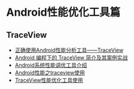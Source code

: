 Android性能优化工具篇
===================
TraceView
------------
* [正确使用Android性能分析工具——TraceView](http://bxbxbai.github.io/2014/10/25/use-trace-view/)
* [Android 编程下的 TraceView 简介及其案例实战](http://www.cnblogs.com/sunzn/p/3192231.html)
* [Android系统性能调优工具介绍](http://blog.csdn.net/innost/article/details/9008691)
* [Android性能之traceview使用](http://myeyeofjava.iteye.com/blog/2108430)
* [TraceView性能优化工具使用](http://mouxuejie.com/blog/2016-02-25/android-tools-traceview/)
